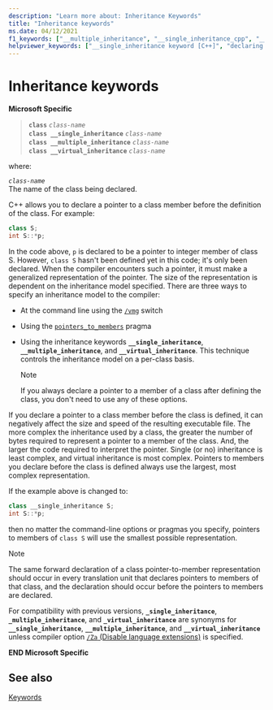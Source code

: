 ```yaml
---
description: "Learn more about: Inheritance Keywords"
title: "Inheritance keywords"
ms.date: 04/12/2021
f1_keywords: ["__multiple_inheritance", "__single_inheritance_cpp", "__virtual_inheritance_cpp", "__virtual_inheritance", "__multiple_inheritance_cpp", "__single_inheritance"]
helpviewer_keywords: ["__single_inheritance keyword [C++]", "declaring derived classes [C++]", "keywords [C++], inheritance keywords", "__multiple_inheritance keyword [C++]", "__virtual_inheritance keyword [C++]", "inheritance, declaring derived classes", "derived classes [C++], declaring", "inheritance, keywords"]
---
```

# Inheritance keywords

**Microsoft Specific**

> **`class`** *`class-name`*\
> **`class __single_inheritance`** *`class-name`*\
> **`class __multiple_inheritance`** *`class-name`*\
> **`class __virtual_inheritance`** *`class-name`*

where:

*`class-name`*<br/>
The name of the class being declared.

C++ allows you to declare a pointer to a class member before the definition of the class. For example:

```cpp
class S;
int S::*p;
```

In the code above, `p` is declared to be a pointer to integer member of class S. However, `class S` hasn't been defined yet in this code; it's only been declared. When the compiler encounters such a pointer, it must make a generalized representation of the pointer. The size of the representation is dependent on the inheritance model specified. There are three ways to specify an inheritance model to the compiler:

- At the command line using the [`/vmg`](../build/reference/vmb-vmg-representation-method.md) switch

- Using the [`pointers_to_members`](../preprocessor/pointers-to-members.md) pragma

- Using the inheritance keywords **`__single_inheritance`**, **`__multiple_inheritance`**, and **`__virtual_inheritance`**. This technique controls the inheritance model on a per-class basis.

    > [!NOTE]
    >  If you always declare a pointer to a member of a class after defining the class, you don't need to use any of these options.

If you declare a pointer to a class member before the class is defined, it can negatively affect the size and speed of the resulting executable file. The more complex the inheritance used by a class, the greater the number of bytes required to represent a pointer to a member of the class. And, the larger the code required to interpret the pointer. Single (or no) inheritance is least complex, and virtual inheritance is most complex. Pointers to members you declare before the class is defined always use the largest, most complex representation.

If the example above is changed to:

```cpp
class __single_inheritance S;
int S::*p;
```

then no matter the command-line options or pragmas you specify, pointers to members of `class S` will use the smallest possible representation.

> [!NOTE]
> The same forward declaration of a class pointer-to-member representation should occur in every translation unit that declares pointers to members of that class, and the declaration should occur before the pointers to members are declared.

For compatibility with previous versions, **`_single_inheritance`**, **`_multiple_inheritance`**, and **`_virtual_inheritance`** are synonyms for **`__single_inheritance`**, **`__multiple_inheritance`**, and **`__virtual_inheritance`** unless compiler option [`/Za` \(Disable language extensions)](../build/reference/za-ze-disable-language-extensions.md) is specified.

**END Microsoft Specific**

## See also

[Keywords](../cpp/keywords-cpp.md)

